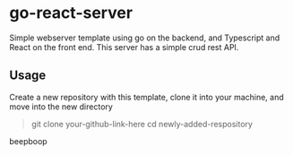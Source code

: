 # go-react-server
Simple webserver template using go on the backend, and Typescript and React on the front end. This server has a simple crud rest API. 

## Usage
Create a new repository with this template, clone it into your machine, and move into the new directory
>git clone your-github-link-here
>cd newly-added-respository

beepboop
